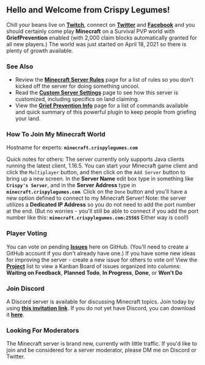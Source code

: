## Hello and Welcome from Crispy Legumes!

Chill your beans live on **[Twitch](https://www.twitch.tv/crispylegumes)**, connect on **[Twitter](https://twitter.com/CrispyLegumes)** and **[Facebook](https://facebook.com/crispylegumes)** and you should certainly come play **Minecraft** on a Survival PVP world with **GriefPrevention** enabled (with 2,000 claim blocks automatically granted for all new players.)  The world was just started on April 18, 2021 so there is plenty of growth available.

### See Also
- Review the **[Minecraft Server Rules](/minecraft-rules.html)** page for a list of rules so you don't kicked off the server for doing something uncool.
- Read the **[Custom Server Settings](/server-settings.html)** page to see how this server is customized, including specifics on land claiming.
- View the **[Grief Prevention Info](/grief-prevention-info.html)** page for a list of commands available and quick summary of this powerful plugin to keep people from griefing your land.

### How To Join My Minecraft World
Hostname for experts: **`minecraft.crispylegumes.com`**

Quick notes for others: The server currently only supports Java clients running the latest client, 1.16.5. You can start your Minecraft game client and click the `Multiplayer` button, and then click on the `Add Server` button to bring up a new screen.  In the **Server Name** edit box type in something like **`Crispy's Server`**, and in the **Server Address** type in **`minecraft.crispylegumes.com`**.  Click on the `Done` button and you'll have a new option defined to connect to my Minecraft Server!  Note: the server utilizes a **Dedicated IP Address** so you do not need to add the port number at the end. (But no worries - you'll still be able to connect if you add the port number like this: **`minecraft.crispylegumes.com:25565`**  Either way is cool!)

### Player Voting
You can vote on pending **[Issues](https://github.com/crispylegumes/crispylegumes.github.io/issues)** here on GitHub. (You'll need to create a GitHub account if you don't already have one.)  If you have some new ideas for improving the server - create a new issue for others to vote on!  View the **[Project](https://github.com/crispylegumes/crispylegumes.github.io/projects/1)** list to view a Kanban Board of issues organized into columns: **Waiting on Feedback**, **Planned Todo**, **In Progress**, **Done**, or **Won't Do**

### Join Discord
A Discord server is available for discussing Minecraft topics.  Join today by using **[this invitation link](https://discord.gg/mhHmx2ZMBR)**.  If you do not yet have Discord, you can download it **[here](https://discord.com/download)**.

### Looking For Moderators
The Minecraft server is brand new, currently with little traffic.  If you'd like to join and be considered for a server moderator, please DM me on Discord or Twitter.
